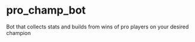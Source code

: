 # pro_champ_bot
Bot that collects stats and builds from wins of pro players on your desired champion
